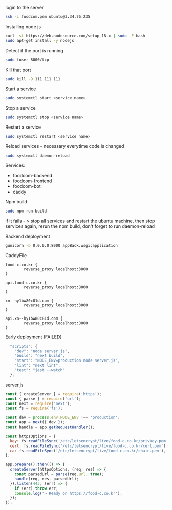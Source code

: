 login to the server
```bash
ssh -i foodcom.pem ubuntu@3.34.76.235
```

Installing node js
```bash
curl -sL https://deb.nodesource.com/setup_18.x | sudo -E bash -
sudo apt-get install -y nodejs
```

Detect if the port is running
```bash
sudo fuser 8000/tcp
```

Kill that port
```bash
sudo kill -9 111 111 111
```

Start a service
```bash
sudo systemctl start <service name>
```

Stop a service 
```bash
sudo systemctl stop <service name>
```

Restart a service 
```bash
sudo systemctl restart <service name>
```

Reload services - necessary everytime code is changed
```bash
sudo systemctl daemon-reload
```

Services:
- foodcom-backend
- foodcom-frontend
- foodcom-bot
- caddy

Npm build
```bash
sudo npm run build
```
if it fails - > stop all services and restart the ubuntu machine, then stop services again, rerun the npm build, don't forget to run daemon-reload


Backend deployment
```bash
gunicorn -b 0.0.0.0:8000 appBack.wsgi:application
```

CaddyFile
```
food-c.co.kr {
        reverse_proxy localhost:3000
}

api.food-c.co.kr {
        reverse_proxy localhost:8000
}

xn--hy1bw80c81d.com {
        reverse_proxy localhost:3000
}

api.xn--hy1bw80c81d.com {
        reverse_proxy localhost:8000
}
```

Early deployment (FAILED)
```js
  "scripts": {
    "dev": "node server.js",
    "build": "next build",
    "start": "NODE_ENV=production node server.js",
    "lint": "next lint",
    "test": "jest --watch"
  },
```

server.js 
```js
const { createServer } = require('https');
const { parse } = require('url');
const next = require('next');
const fs = require('fs');

const dev = process.env.NODE_ENV !== 'production';
const app = next({ dev });
const handle = app.getRequestHandler();

const httpsOptions = {
  key: fs.readFileSync('/etc/letsencrypt/live/food-c.co.kr/privkey.pem'),
  cert: fs.readFileSync('/etc/letsencrypt/live/food-c.co.kr/cert.pem'),
  ca: fs.readFileSync('/etc/letsencrypt/live/food-c.co.kr/chain.pem'),
};

app.prepare().then(() => {
  createServer(httpsOptions, (req, res) => {
    const parsedUrl = parse(req.url, true);
    handle(req, res, parsedUrl);
  }).listen(443, (err) => {
    if (err) throw err;
    console.log('> Ready on https://food-c.co.kr');
  });
});
```
